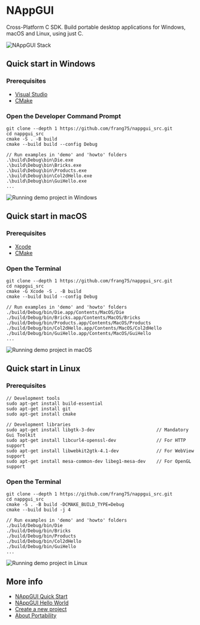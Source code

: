 # NAppGUI
Cross-Platform C SDK. Build portable desktop applications for Windows, macOS and Linux, using just C.

![NAppGUI Stack](https://nappgui.com/img/start/nappgui_stack.png)

## Quick start in Windows

### Prerequisites
- [Visual Studio](https://visualstudio.microsoft.com/vs/)
- [CMake](https://cmake.org/download/)

### Open the Developer Command Prompt
```
git clone --depth 1 https://github.com/frang75/nappgui_src.git
cd nappgui_src
cmake -S . -B build
cmake --build build --config Debug

// Run examples in 'demo' and 'howto' folders
.\build\Debug\bin\Die.exe
.\build\Debug\bin\Bricks.exe
.\build\Debug\bin\Products.exe
.\build\Debug\bin\Col2dHello.exe
.\build\Debug\bin\GuiHello.exe
...
```
![Running demo project in Windows](https://nappgui.com/img/start/run_demo_windows.png)

## Quick start in macOS

### Prerequisites
- [Xcode](https://developer.apple.com/xcode/)
- [CMake](https://cmake.org/download/)

### Open the Terminal
```
git clone --depth 1 https://github.com/frang75/nappgui_src.git
cd nappgui_src
cmake -G Xcode -S . -B build
cmake --build build --config Debug

// Run examples in 'demo' and 'howto' folders
./build/Debug/bin/Die.app/Contents/MacOS/Die
./build/Debug/bin/Bricks.app/Contents/MacOS/Bricks
./build/Debug/bin/Products.app/Contents/MacOS/Products
./build/Debug/bin/Col2dHello.app/Contents/MacOS/Col2dHello
./build/Debug/bin/GuiHello.app/Contents/MacOS/GuiHello
...
```
![Running demo project in macOS](https://nappgui.com/img/start/run_demo_macos.png)

## Quick start in Linux

### Prerequisites
```
// Development tools
sudo apt-get install build-essential
sudo apt-get install git
sudo apt-get install cmake

// Development libraries
sudo apt-get install libgtk-3-dev                       // Mandatory Gui Toolkit
sudo apt-get install libcurl4-openssl-dev               // For HTTP support
sudo apt-get install libwebkit2gtk-4.1-dev              // For WebView support
sudo apt-get install mesa-common-dev libeg1-mesa-dev    // For OpenGL support
```
### Open the Terminal
```
git clone --depth 1 https://github.com/frang75/nappgui_src.git
cd nappgui_src
cmake -S . -B build -DCMAKE_BUILD_TYPE=Debug
cmake --build build -j 4

// Run examples in 'demo' and 'howto' folders
./build/Debug/bin/Die
./build/Debug/bin/Bricks
./build/Debug/bin/Products
./build/Debug/bin/Col2dHello
./build/Debug/bin/GuiHello
...
```
![Running demo project in Linux](https://nappgui.com/img/start/run_demo_linux.png)

## More info
- [NAppGUI Quick Start](https://nappgui.com/en/start/quick.html)
- [NAppGUI Hello World](https://nappgui.com/en/start/hello.html)
- [Create a new project](https://nappgui.com/en/guide/newprj.html)
- [About Portability](https://nappgui.com/en/guide/win_mac_linux.html)
